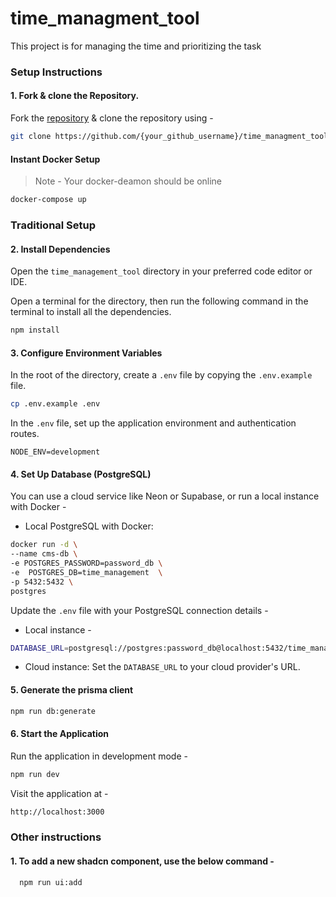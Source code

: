 # time_managment_tool

This project is for managing the time and prioritizing the task

### Setup Instructions

#### 1. Fork & clone the Repository.

Fork the [repository](https://github.com/AthenaFoss/time_managment_tool) & clone the repository using -

```bash
git clone https://github.com/{your_github_username}/time_managment_tool.git
```

#### Instant Docker Setup

> Note -
> Your docker-deamon should be online

```bash
docker-compose up
```

### Traditional Setup

#### 2. Install Dependencies

Open the `time_management_tool` directory in your preferred code editor or IDE.

Open a terminal for the directory, then run the following command in the terminal to install all the dependencies.

```bash
npm install
```

#### 3. Configure Environment Variables

In the root of the directory, create a `.env` file by copying the `.env.example` file.

```bash
cp .env.example .env
```

In the `.env` file, set up the application environment and authentication routes.

```
NODE_ENV=development
```

#### 4. Set Up Database (PostgreSQL)

You can use a cloud service like Neon or Supabase, or run a local instance with Docker -

- Local PostgreSQL with Docker:

```bash
docker run -d \
--name cms-db \
-e POSTGRES_PASSWORD=password_db \
-e  POSTGRES_DB=time_management  \
-p 5432:5432 \
postgres
```

Update the `.env` file with your PostgreSQL connection details -

- Local instance -

```bash
DATABASE_URL=postgresql://postgres:password_db@localhost:5432/time_management
```

- Cloud instance: Set the `DATABASE_URL` to your cloud provider's URL.

#### 5. Generate the prisma client

```bash
npm run db:generate
```

#### 6. Start the Application

Run the application in development mode -

```bash
npm run dev
```

Visit the application at -

```bash
http://localhost:3000
```

### Other instructions

#### 1. To add a new shadcn component, use the below command -

```bash
  npm run ui:add
```
